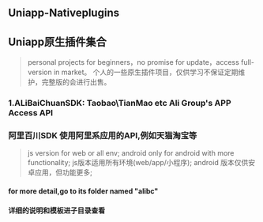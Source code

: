 ## Uniapp-Nativeplugins
## Uniapp原生插件集合


>personal projects for beginners，no promise for update，access full-version in market。
>个人的一些原生插件项目，仅供学习不保证定期维护，完整版的会进行出售。

### 1.ALiBaiChuanSDK: Taobao\TianMao etc Ali Group's APP Access API
### 阿里百川SDK 使用阿里系应用的API,例如天猫淘宝等

>js version for web or all env; android only for android with more functionality;
>js版本适用所有环境(web/app/小程序); android 版本仅供安卓应用，但功能更多;

#### for more detail,go to its folder named "alibc"
#### 详细的说明和模板进子目录查看
